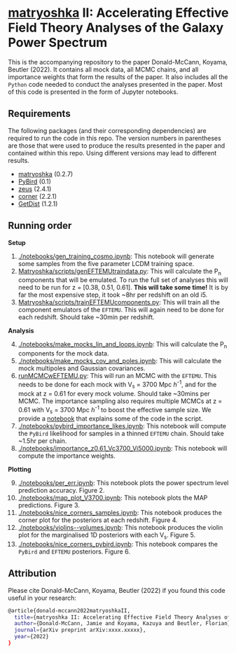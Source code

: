 # [matryoshka](https://github.com/JDonaldM/Matryoshka) II: Accelerating Effective Field Theory Analyses of the Galaxy Power Spectrum

This is the accompanying repository to the paper Donald-McCann, Koyama, Beutler (2022). It contains all mock data, all MCMC chains, and all importance weights that form the results of the paper. It also includes all the `Python` code needed to conduct the analyses presented in the paper. Most of this code is presented in the form of Jupyter notebooks.

## Requirements

The following packages (and their corresponding dependencies) are required to run the code in this repo. The version numbers in parentheses are those that were used to produce the results presented in the paper and contained within this repo. Using different versions may lead to different results.

- [matryoshka](https://github.com/JDonaldM/Matryoshka) (0.2.7)
- [PyBird](https://github.com/pierrexyz/pybird) (0.1)
- [zeus](https://github.com/minaskar/zeus) (2.4.1)
- [corner](https://github.com/dfm/corner.py) (2.2.1)
- [GetDist](https://github.com/cmbant/getdist) (1.2.1)

## Running order

**Setup**

1. [./notebooks/gen_training_cosmo.ipynb](https://github.com/JDonaldM/matryoshka_II_paper/blob/main/notebooks/gen_training_cosmo.ipynb): This notebook will generate some samples from the five parameter LCDM training space. 
2. [Matryoshka/scripts/genEFTEMUtraindata.py](https://github.com/JDonaldM/Matryoshka/blob/main/scripts/genEFTEMUtraindata.py): This will calculate the P<sub>n</sub> components that will be emulated. To run the full set of analyses this will need to be run for z = [0.38, 0.51, 0.61]. **This will take some time!** It is by far the most expensive step, it took ~8hr per redshift on an old i5.
3. [Matryoshka/scripts/trainEFTEMUcomponents.py](https://github.com/JDonaldM/Matryoshka/blob/main/scripts/trainEFTEMUcomponents.py): This will train all the component emulators of the `EFTEMU`. This will again need to be done for each redshift. Should take ~30min per redshift.

**Analysis**

4. [./notebooks/make_mocks_lin_and_loops.ipynb](https://github.com/JDonaldM/matryoshka_II_paper/blob/main/notebooks/make_mocks_lin_and_loops.ipynb): This will calculate the P<sub>n</sub> components for the mock data.
5. [./notebooks/make_mocks_cov_and_poles.ipynb](https://github.com/JDonaldM/matryoshka_II_paper/blob/main/notebooks/make_mocks_cov_and_poles.ipynb): This will calculate the mock multipoles and Gaussian covariances.
6. [runMCMCwEFTEMU.py](): This will run an MCMC with the `EFTEMU`. This needs to be done for each mock with V<sub>s</sub> = 3700 Mpc *h*<sup>-1</sup>, and for the mock at z = 0.61 for every mock volume. Should take ~30mins per MCMC. The importance sampling also requires multiple MCMCs at z = 0.61 with V<sub>s</sub> = 3700 Mpc *h*<sup>-1</sup> to boost the effective sample size. We provide a [notebook](https://github.com/JDonaldM/matryoshka_II_paper/blob/main/notebooks/mcmc_z0.61_v3700_EFTEMU.ipynb) that explains some of the code in the script.
7. [./notebooks/pybird_importance_likes.ipynb](https://github.com/JDonaldM/matryoshka_II_paper/blob/main/notebooks/pybird_importance_likes.ipynb): This notebook will compute the `PyBird` likelihood for samples in a thinned `EFTEMU` chain. Should take ~1.5hr per chain.
8. [./notebooks/importance_z0.61_Vc3700_Vi5000.ipynb](https://github.com/JDonaldM/matryoshka_II_paper/blob/main/notebooks/importance_z0.61_Vc3700_Vi5000.ipynb): This notebook will compute the importance weights.

**Plotting**

9. [./notebooks/per_err.ipynb](https://github.com/JDonaldM/matryoshka_II_paper/blob/main/notebooks/per_err.ipynb): This notebook plots the power spectrum level prediction accuracy. Figure 2.
10. [./notebooks/map_plot_V3700.ipynb](https://github.com/JDonaldM/matryoshka_II_paper/blob/main/notebooks/map_plot_V3700.ipynb): This notebook plots the MAP predictions. Figure 3.
11. [./notebooks/nice_corners_samples.ipynb](https://github.com/JDonaldM/matryoshka_II_paper/blob/main/notebooks/nice_corners_samples.ipynb): This notebook produces the corner plot for the posteriors at each redshift. Figure 4.
12. [./notebooks/violins--volumes.ipynb](https://github.com/JDonaldM/matryoshka_II_paper/blob/main/notebooks/violins--volumes.ipynb): This notebook produces the violin plot for the marginalised 1D posteriors with each V<sub>s</sub>. Figure 5.
13. [./notebooks/nice_corners_pybird.ipynb](https://github.com/JDonaldM/matryoshka_II_paper/blob/main/notebooks/nice_corners_pybird.ipynb): This notebook compares the `PyBird` and `EFTEMU` posteriors. Figure 6.

## Attribution

Please cite Donald-McCann, Koyama, Beutler (2022) if you found this code useful in your research:

```bash
@article{donald-mccann2022matryoshkaII,
  title={matryoshka II: Accelerating Effective Field Theory Analyses of the Galaxy Power Spectrum},
  author={Donald-McCann, Jamie and Koyama, Kazuya and Beutler, Florian},
  journal={arXiv preprint arXiv:xxxx.xxxxx},
  year={2022}
}
```
